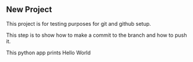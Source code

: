 ## New Project
This project is for testing purposes for git and github setup.

This step is to show how to make a commit to the branch and how to push it.

This python app prints Hello World